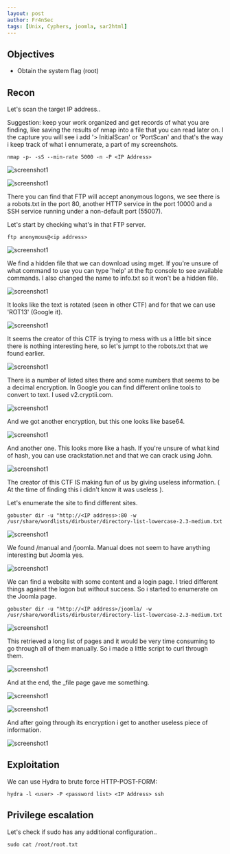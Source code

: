 ```yaml
---
layout: post
author: Fr4nSec
tags: [Unix, Cyphers, joomla, sar2html]
---
```


## Objectives

- Obtain the system flag (root)

## Recon

Let's scan the target IP address.. 

Suggestion: keep your work organized and get records of what you are finding, like saving the results of nmap into a file that you can read later on. I the capture you will see i add '> InitialScan' or 'PortScan' and that's the way i keep track of what i ennumerate, a part of my screenshots.

```
nmap -p- -sS --min-rate 5000 -n -P <IP Address>
```

![screenshot1](/images/Boiler/1.png)

![screenshot1](/images/Boiler/2.png)

There you can find that FTP will accept anonymous logons, we see there is a robots.txt in the port 80, another HTTP service in the port 10000 and a SSH service running under a non-default port (55007).

Let's start by checking what's in that FTP server.

```
ftp anonymous@<ip address>
```

![screenshot1](/images/Boiler/3.png)

We find a hidden file that we can download using mget. If you're unsure of what command to use you can type 'help' at the ftp console to see available commands. I also changed the name to info.txt so it won't be a hidden file.

![screenshot1](/images/Boiler/4.png)

It looks like the text is rotated (seen in other CTF) and for that we can use 'ROT13' (Google it).

![screenshot1](/images/Boiler/5.png)

It seems the creator of this CTF is trying to mess with us a little bit since there is nothing interesting here, so let's jumpt to the robots.txt that we found earlier.

![screenshot1](/images/Boiler/6.png)

There is a number of listed sites there and some numbers that seems to be a decimal encryption. In Google you can find different online tools to convert to text. I used v2.cryptii.com.

![screenshot1](/images/Boiler/7.png)

And we got another encryption, but this one looks like base64.

![screenshot1](/images/Boiler/8.png)

And another one. This looks more like a hash. If you're unsure of what kind of hash, you can use crackstation.net and that we can crack using John.

![screenshot1](/images/Boiler/9.png)

The creator of this CTF IS making fun of us by giving useless information. ( At the time of finding this i didn't know it was useless ).

Let's enumerate the site to find different sites.

```
gobuster dir -u "http://<IP address>:80 -w /usr/share/wordlists/dirbuster/directory-list-lowercase-2.3-medium.txt
```

![screenshot1](/images/Boiler/11.png)

We found /manual and /joomla. Manual does not seem to have anything interesting but Joomla yes.

![screenshot1](/images/Boiler/12.png)

We can find a website with some content and a login page. I tried different things against the logon but without success. So i started to enumerate on the Joomla page.

```
gobuster dir -u "http://<IP address>/joomla/ -w /usr/share/wordlists/dirbuster/directory-list-lowercase-2.3-medium.txt
```

![screenshot1](/images/Boiler/13.png)

This retrieved a long list of pages and it would be very time consuming to go through all of them manually. So i made a little script to curl through them.

![screenshot1](/images/Boiler/14.png)

And at the end, the _file page gave me something.

![screenshot1](/images/Boiler/15.png)

![screenshot1](/images/Boiler/16.png)

And after going through its encryption i get to another useless piece of information.

![screenshot1](/images/Boiler/17.png)

## Exploitation

We can use Hydra to brute force HTTP-POST-FORM:


```
hydra -l <user> -P <password list> <IP Address> ssh
```



## Privilege escalation

Let's check if sudo has any additional configuration..

```
sudo cat /root/root.txt
```
